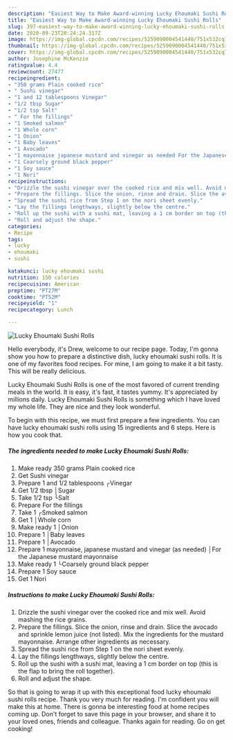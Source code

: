 ```yaml
---
description: "Easiest Way to Make Award-winning Lucky Ehoumaki Sushi Rolls"
title: "Easiest Way to Make Award-winning Lucky Ehoumaki Sushi Rolls"
slug: 397-easiest-way-to-make-award-winning-lucky-ehoumaki-sushi-rolls
date: 2020-09-23T20:24:24.317Z
image: https://img-global.cpcdn.com/recipes/5259090004541440/751x532cq70/lucky-ehoumaki-sushi-rolls-recipe-main-photo.jpg
thumbnail: https://img-global.cpcdn.com/recipes/5259090004541440/751x532cq70/lucky-ehoumaki-sushi-rolls-recipe-main-photo.jpg
cover: https://img-global.cpcdn.com/recipes/5259090004541440/751x532cq70/lucky-ehoumaki-sushi-rolls-recipe-main-photo.jpg
author: Josephine McKenzie
ratingvalue: 4.4
reviewcount: 27477
recipeingredient:
- "350 grams Plain cooked rice"
- " Sushi vinegar"
- "1 and 12 tablespoons Vinegar"
- "1/2 tbsp Sugar"
- "1/2 tsp Salt"
- " For the fillings"
- "1 Smoked salmon"
- "1 Whole corn"
- "1 Onion"
- "1 Baby leaves"
- "1 Avocado"
- "1 mayonnaise japanese mustard and vinegar as needed For the Japanese mustard mayonnaise"
- "1 Coarsely ground black pepper"
- "1 Soy sauce"
- "1 Nori"
recipeinstructions:
- "Drizzle the sushi vinegar over the cooked rice and mix well. Avoid mashing the rice grains."
- "Prepare the fillings. Slice the onion, rinse and drain. Slice the avocado and sprinkle lemon juice (not listed). Mix the ingredients for the mustard mayonnaise. Arrange other ingredients as necessary."
- "Spread the sushi rice from Step 1 on the nori sheet evenly."
- "Lay the fillings lengthways, slightly below the centre."
- "Roll up the sushi with a sushi mat, leaving a 1 cm border on top (this is the flap to bring the roll together)."
- "Roll and adjust the shape."
categories:
- Recipe
tags:
- lucky
- ehoumaki
- sushi

katakunci: lucky ehoumaki sushi 
nutrition: 150 calories
recipecuisine: American
preptime: "PT27M"
cooktime: "PT52M"
recipeyield: "1"
recipecategory: Lunch

---
```



![Lucky Ehoumaki Sushi Rolls](https://img-global.cpcdn.com/recipes/5259090004541440/751x532cq70/lucky-ehoumaki-sushi-rolls-recipe-main-photo.jpg)

Hello everybody, it's Drew, welcome to our recipe page. Today, I'm gonna show you how to prepare a distinctive dish, lucky ehoumaki sushi rolls. It is one of my favorites food recipes. For mine, I am going to make it a bit tasty. This will be really delicious.

Lucky Ehoumaki Sushi Rolls is one of the most favored of current trending meals in the world. It is easy, it's fast, it tastes yummy. It's appreciated by millions daily. Lucky Ehoumaki Sushi Rolls is something which I have loved my whole life. They are nice and they look wonderful.




To begin with this recipe, we must first prepare a few ingredients. You can have lucky ehoumaki sushi rolls using 15 ingredients and 6 steps. Here is how you cook that.

<!--inarticleads1-->

##### The ingredients needed to make Lucky Ehoumaki Sushi Rolls:

1. Make ready 350 grams Plain cooked rice
1. Get  Sushi vinegar
1. Prepare 1 and 1/2 tablespoons ┌Vinegar
1. Get 1/2 tbsp │Sugar
1. Take 1/2 tsp └Salt
1. Prepare  For the fillings
1. Take 1 ┌Smoked salmon
1. Get 1 │Whole corn
1. Make ready 1 │Onion
1. Prepare 1 │Baby leaves
1. Prepare 1 │Avocado
1. Prepare 1 mayonnaise, japanese mustard and vinegar (as needed) │For the Japanese mustard mayonnaise
1. Make ready 1 └Coarsely ground black pepper
1. Prepare 1 Soy sauce
1. Get 1 Nori




<!--inarticleads2-->

##### Instructions to make Lucky Ehoumaki Sushi Rolls:

1. Drizzle the sushi vinegar over the cooked rice and mix well. Avoid mashing the rice grains.
1. Prepare the fillings. Slice the onion, rinse and drain. Slice the avocado and sprinkle lemon juice (not listed). Mix the ingredients for the mustard mayonnaise. Arrange other ingredients as necessary.
1. Spread the sushi rice from Step 1 on the nori sheet evenly.
1. Lay the fillings lengthways, slightly below the centre.
1. Roll up the sushi with a sushi mat, leaving a 1 cm border on top (this is the flap to bring the roll together).
1. Roll and adjust the shape.




So that is going to wrap it up with this exceptional food lucky ehoumaki sushi rolls recipe. Thank you very much for reading. I'm confident you will make this at home. There is gonna be interesting food at home recipes coming up. Don't forget to save this page in your browser, and share it to your loved ones, friends and colleague. Thanks again for reading. Go on get cooking!

